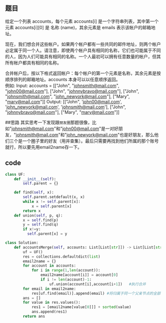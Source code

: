 ## 题目
给定一个列表 accounts，每个元素 accounts[i] 是一个字符串列表，其中第一个元素 accounts[i][0] 是 名称 (name)，其余元素是 emails 表示该帐户的邮箱地址。

现在，我们想合并这些帐户。如果两个帐户都有一些共同的邮件地址，则两个帐户必定属于同一个人。请注意，即使两个帐户具有相同的名称，它们也可能属于不同的人，因为人们可能具有相同的名称。一个人最初可以拥有任意数量的帐户，但其所有帐户都具有相同的名称。

合并帐户后，按以下格式返回帐户：每个帐户的第一个元素是名称，其余元素是按顺序排列的邮箱地址。accounts 本身可以以任意顺序返回。<br/>
例如:
Input: 
accounts = [["John", "johnsmith@mail.com", "john00@mail.com"], ["John", "johnnybravo@mail.com"], ["John", "johnsmith@mail.com", "john_newyork@mail.com"], ["Mary", "mary@mail.com"]]
Output: [["John", 'john00@mail.com', 'john_newyork@mail.com', 'johnsmith@mail.com'],  ["John", "johnnybravo@mail.com"], ["Mary", "mary@mail.com"]]

##思路
其实思考一下发现跟`朋友圈`那题很像，比如"johnsmith@mail.com"和"john00@mail.com"是一对好朋友，"johnsmith@mail.com"和"john_newyork@mail.com"也是好朋友，那么他们三个是一个圈子里的好友（用并查集）。最后只需要再找到他们所属的那个账号就行，所以要先用email2name存一下。

## code
```Python
class UF:
    def __init__(self):
        self.parent = {}

    def find(self, x):
        self.parent.setdefault(x, x)
        while x != self.parent[x]:
            x = self.parent[x]
        return x 
    def union(self, p, q):
        x = self.find(p)
        y = self.find(q)
        if x!=y:
          self.parent[x] = y  

class Solution:
    def accountsMerge(self, accounts: List[List[str]]) -> List[List[str]]:
        uf = UF()
        res = collections.defaultdict(list)
        email2name = {}
        for account in accounts:
            for i in range(1,len(account)):
                email2name[account[i]] = account[0]
                if i != len(account)-1:
                    uf.union(account[i],account[i+1])   #执行合并
        for email in email2name:
            res[uf.find(email)].append(email) #将归属于同一个父亲节点的全部子节点集合起来
        ans = []
        for value in res.values():
            res1 = [email2name[value[0]]] + sorted(value)
            ans.append(res1)
        return ans
```